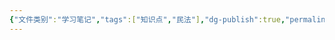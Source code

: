 ```yaml
---
{"文件类别":"学习笔记","tags":["知识点","民法"],"dg-publish":true,"permalink":"/学习笔记studyup/知识点cheese/婚姻自主权/","dgPassFrontmatter":true,"created":"2024-10-24T22:09:38.040+08:00","updated":"2024-10-24T22:09:38.671+08:00"}
---
```



